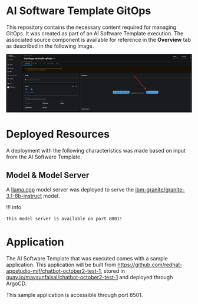 # **AI Software Template GitOps**

This repository contains the necessary content required for managing GitOps. It was created as part of an AI Software Template execution. The associated source component is available for reference in the **Overview** tab as described in the following image.

![Overview Tab](./images/overview-dependency.png)

# **Deployed Resources**

A deployment with the following characteristics was made based on input from the AI Software Template.

## **Model & Model Server**

A [llama.cpp]( https://github.com/redhat-ai-dev/developer-images/tree/main/model-servers/llamacpp_python/0.3.8) model server was deployed to serve the [ibm-granite/granite-3.1-8b-instruct](https://huggingface.co/ibm-granite/granite-3.1-8b-instruct) model.

!!! info

    This model server is available on port 8001!

# **Application**

The AI Software Template that was executed comes with a sample application. This application will be built from https://github.com/redhat-appstudio-mjf/chatbot-october2-test-1, stored in [quay.io/maysunfaisal/chatbot-october2-test-1](https://quay.io/maysunfaisal/chatbot-october2-test-1) and deployed through ArgoCD. 

This sample application is accessible through port 8501.